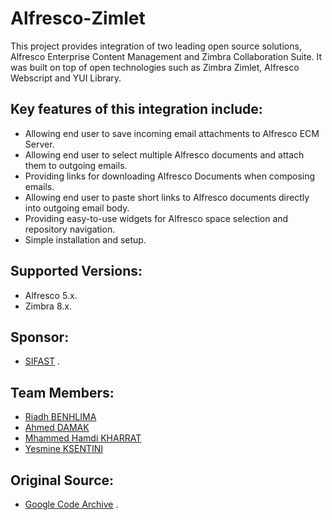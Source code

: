 Alfresco-Zimlet
===============

This project provides integration of two leading open source solutions, Alfresco Enterprise Content Management and Zimbra Collaboration Suite. It was built on top of open technologies such as Zimbra Zimlet, Alfresco Webscript and YUI Library.

Key features of this integration include:
-----------------------------------------
 
 - Allowing end user to save incoming email attachments to Alfresco ECM Server.
 - Allowing end user to select multiple Alfresco documents and attach them to outgoing emails.
 - Providing links for downloading Alfresco Documents when composing emails.
 - Allowing end user to paste short links to Alfresco documents directly into outgoing email body.
 - Providing easy-to-use widgets for Alfresco space selection and repository navigation.
 - Simple installation and setup.
 
Supported Versions:
------------------
 - Alfresco 5.x. 
 - Zimbra 8.x.
  
Sponsor:
------------------
 - [SIFAST][2] .

Team Members:
---------------
 - [Riadh BENHLIMA][6]
 - [Ahmed DAMAK][3]
 - [Mhammed Hamdi KHARRAT][4]
 - [Yesmine KSENTINI][5]

Original Source:
---------------
 - [Google Code Archive][1] .
 
 
  [1]:  https://code.google.com/archive/p/alfresco-zimlet/
  [2]:  http://www.sifast.com/soci%C3%A9t%C3%A9/Tunisie-Sfax
  [3]:  https://github.com/A-medDMK
  [4]:  https://github.com/MhammedKh
  [5]:  https://github.com/ksentiniyesmine
  [6]:  https://www.linkedin.com/in/riadh-ben-halima-48314953?authType=NAME_SEARCH&authToken=WTJU&locale=en_US&trk=tyah&trkInfo=clickedVertical%3Amynetwork%2CclickedEntityId%3A188464995%2CauthType%3ANAME_SEARCH%2Cidx%3A1-2-2%2CtarId%3A1473264824192%2Ctas%3Ariadh%20

